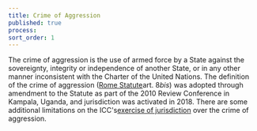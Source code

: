 ```yaml
---
title: Crime of Aggression
published: true
process:
sort_order: 1
---
```


The crime of aggression is the use of armed force by a State against the sovereignty, integrity or independence of another State, or in any other manner inconsistent with the Charter of the United Nations. The definition of the crime of aggression ([Rome Statute](https://www.icc-cpi.int/resource-library/Documents/RS-Eng.pdf)art. 8*bis*) was adopted through amendment to the Statute as part of the 2010 Review Conference in Kampala, Uganda, and jurisdiction was activated in 2018. There are some additional limitations on the ICC's[exercise of jurisdiction](https://www.coalitionfortheicc.org/sites/default/files/cicc_documents/CICC-%20Factsheet%20Crime%20of%20Aggression%20Final-%20changes%2027Nov2019.pdf) over the crime of aggression.&nbsp;

<br><br>&nbsp;
